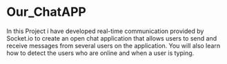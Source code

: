 # Our_ChatAPP
In this Project i have developed real-time communication provided by Socket.io to create an open chat application that allows users to send and receive messages
from several users on the application. 
You will also learn how to detect the users who are online and when a user is typing.
